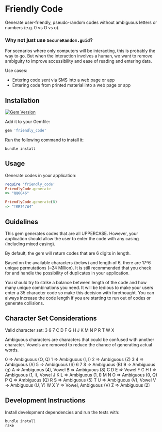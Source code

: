 # Friendly Code
Generate user-friendly, pseudo-random codes without ambiguous letters or numbers (e.g. 0 vs O vs o).

### Why not just use `SecureRandom.guid`?
For scenarios where only computers will be interacting, this is probably the way to go. But when the interaction involves a human, we want to remove ambiguity to improve accessibility and ease of reading and entering data.

Use cases:
* Entering code sent via SMS into a web page or app
* Entering code from printed material into a web page or app

## Installation
[![Gem Version](https://badge.fury.io/rb/friendly_code.svg)](https://badge.fury.io/rb/friendly_code)


Add it to your Gemfile:

```ruby
gem 'friendly_code'
```

Run the following command to install it:

```console
bundle install
```

## Usage

Generate codes in your application:

```ruby
require 'friendly_code'
FriendlyCode.generate
=> "QQ6C46"

FriendlyCode.generate(8)
=> "TRRT47W4"
```

## Guidelines
This gem generates codes that are all UPPERCASE. However, your application should allow the user to enter the code with any casing (including mixed casing).

By default, the gem will return codes that are 6 digits in length. 

Based on the available characters (below) and length of 6, there are 17^6 unique permutations (~24 Million). It is still recommended that you check for and handle the possibility of duplicates in your application.

You should try to strike a balance between length of the code and how many unique combinations you need. It will be tedious to make your users enter a 35 character code so make this decision with forethought. You can always increase the code length if you are starting to run out of codes or generate collisions.

## Character Set Considerations
Valid character set:
3 6 7 C D F G H J K M N P R T W X

Ambiguous characters are characters that could be confused with another character. Vowels are removed to reduce the chance of generating actual words.

0 => Ambiguous (O, Q)
1 => Ambiguous (I, l)
2 => Ambiguous (Z)
3
4 => Ambiguous (A)
5 => Ambiguous (S)
6
7
8 => Ambiguous (B)
9 => Ambiguous (g)
A => Ambiguous (4), Vowel
B => Ambiguous (8)
C
D
E => Vowel 
F
G
H
I => Ambiguous (1, l), Vowel
J
K
L => Ambiguous (1, I)
M
N
O => Ambiguous (0, Q)
P
Q => Ambiguous (Q)
R
S => Ambiguous (5)
T
U => Ambiguous (V), Vowel
V => Ambiguous (U, Y)
W
X
Y => Vowel, Ambiguous (V)
Z => Ambiguous (2)

## Development Instructions
Install development dependencies and run the tests with:

```console
bundle install
rake
```